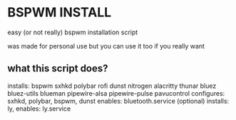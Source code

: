 # BSPWM INSTALL

easy (or not really) bspwm installation script

was made for personal use but you can use it too if you really want

## what this script does?

installs: bspwm sxhkd polybar rofi dunst nitrogen alacritty thunar bluez bluez-utils blueman pipewire-alsa pipewire-pulse pavucontrol
configures: sxhkd, polybar, bspwm, dunst
enables: bluetooth.service
(optional) installs: ly, enables: ly.service
